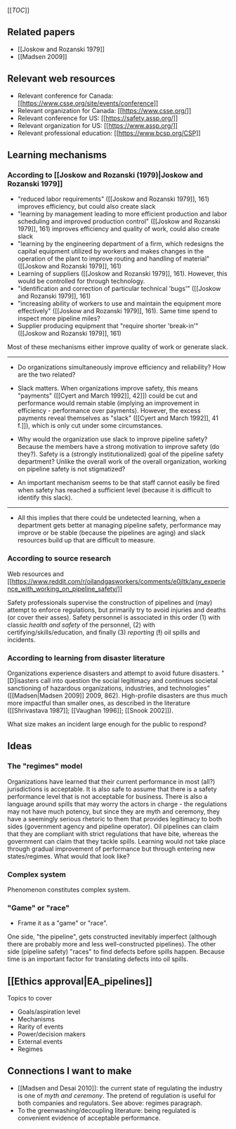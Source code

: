 [[_TOC_]]

## Related papers
* [[Joskow and Rozanski 1979]]
* [[Madsen 2009]]

## Relevant web resources

* Relevant conference for Canada: [[https://www.csse.org/site/events/conference]]
* Relevant organization for Canada: [[https://www.csse.org/]]
* Relevant conference for US: [[https://safety.assp.org/]]
* Relevant organization for US: [[https://www.assp.org/]]
* Relevant professional education: [[https://www.bcsp.org/CSP]]

## Learning mechanisms

### According to [[Joskow and Rozanski (1979)|Joskow and Rozanski 1979]]
* "reduced labor requirements" ([[Joskow and Rozanski 1979]], 161) improves efficiency, but could also create slack
* "learning by management leading to more efficient production and labor scheduling and improved production control" ([[Joskow and Rozanski 1979]], 161) improves efficiency and quality of work, could also create slack
* "learning by the engineering department of a firm, which redesigns the capital equipment utilized by workers and makes changes in the operation of the plant to improve routing and handling of material" ([[Joskow and Rozanski 1979]], 161)
* Learning of suppliers ([[Joskow and Rozanski 1979]], 161). However, this would be controlled for through technology.
* "identification and correction of particular technical 'bugs'" ([[Joskow and Rozanski 1979]], 161)
* "increasing ability of workers to use and maintain the equipment more effectively" ([[Joskow and Rozanski 1979]], 161). Same time spend to inspect more pipeline miles?
* Supplier producing equipment that "require shorter 'break-in'" ([[Joskow and Rozanski 1979]], 161)


Most of these mechanisms either improve quality of work or generate slack.

---

* Do organizations simultaneously improve efficiency and reliability? How are the two related?

* Slack matters. When organizations improve safety, this means "payments" ([[Cyert and March 1992]], 42]]) could be cut and performance would remain stable (implying an improvement in efficiency - performance over payments). However, the excess payments reveal themselves as "slack" ([[Cyert and March 1992]], 41 f.]]), which is only cut under some circumstances.

* Why would the organization use slack to improve pipeline safety? Because the members have a strong motivation to improve safety (do they?). Safety is a (strongly institutionalized) goal of the pipeline safety department? Unlike the overall work of the overall organization, working on pipeline safety is not stigmatized?

* An important mechanism seems to be that staff cannot easily be fired when safety has reached a sufficient level (because it is difficult to identify this slack).

---

* All this implies that there could be undetected learning, when a department gets better at managing pipeline safety, performance may improve or be stable (because the pipelines are aging) and slack resources build up that are difficult to measure.

### According to source research

Web resources and [[https://www.reddit.com/r/oilandgasworkers/comments/e0jltk/any_experience_with_working_on_pipeline_safety/]]

Safety professionals supervise the construction of pipelines and (may) attempt to enforce regulations, but primarily try to avoid injuries and deaths (or cover their asses). Safety personnel is associated in this order (1) with classic *health and safety* of the personnel, (2) with certifying/skills/education, and finally (3) *reporting* (**!**) oil spills and incidents.

### According to learning from disaster literature

Organizations experience disasters and attempt to avoid future disasters. "[D]isasters call into question the social legitimacy and continues societal sanctioning of hazardous organizations, industries, and technologies" ([[Madsen|Madsen 2009]] 2009, 862). High-profile disasters are thus much more impactful than smaller ones, as described in the literature ([[Shrivastava 1987]]; [[Vaughan 1996]]; [[Snook 2002]]).

What size makes an incident large enough for the public to respond?

## Ideas

### The "regimes" model

Organizations have learned that their current performance in most (all?) jurisdictions is acceptable. It is also safe to assume that there is a safety performance level that is not acceptable for business. There is also a language around spills that may worry the actors in charge - the regulations may not have much potency, but since they are myth and ceremony, they have a seemingly serious rhetoric to them that provides legitimacy to both sides (government agency and pipeline operator). Oil pipelines can claim that they are compliant with strict regulations that have bite, whereas the government can claim that they tackle spills. Learning would not take place through gradual improvement of performance but through entering new states/regimes. What would that look like?

### Complex system

Phenomenon constitutes complex system.

### "Game" or "race"
* Frame it as a "game" or "race". 

One side, "the pipeline", gets constructed inevitably imperfect (although there are probably more and less well-constructed pipelines). The other side (pipeline safety) "races" to find defects before spills happen. Because time is an important factor for translating defects into oil spills.

## [[Ethics approval|EA_pipelines]]

Topics to cover

* Goals/aspiration level
* Mechanisms
* Rarity of events
* Power/decision makers
* External events
* Regimes

## Connections I want to make

* [[Madsen and Desai 2010]]: the current state of regulating the industry is one of *myth and ceremony*. The pretend of regulation is useful for both companies and regulators. See above: regimes paragraph.
* To the greenwashing/decoupling literature: being regulated is convenient evidence of acceptable performance.